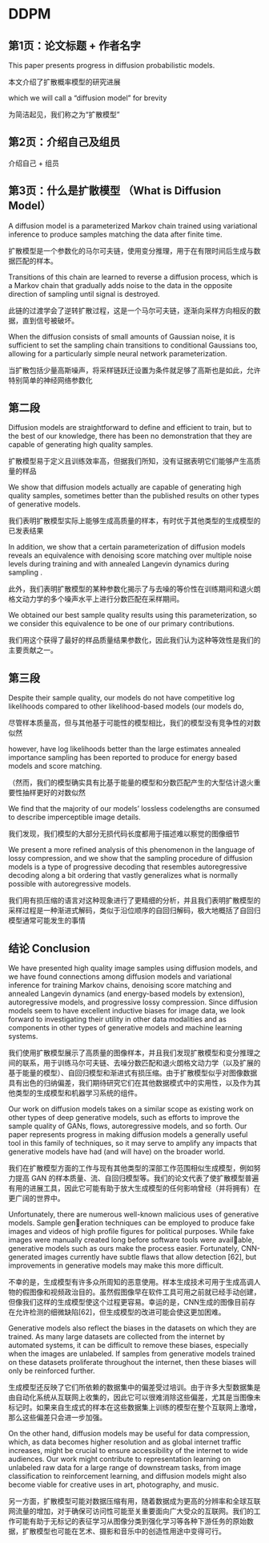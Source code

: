 # DDPM

## 第1页：论文标题 + 作者名字

This paper presents progress in diffusion probabilistic models. 

本文介绍了扩散概率模型的研究进展



which we will call a “diffusion model” for brevity

为简洁起见，我们称之为“扩散模型”

## 第2页：介绍自己及组员

介绍自己 + 组员



## 第3页：什么是扩散模型 （What is Diffusion Model）

A diffusion model is a parameterized Markov chain trained using variational inference to produce samples matching the data after finite time. 

扩散模型是一个参数化的马尔可夫链，使用变分推理，用于在有限时间后生成与数据匹配的样本。



Transitions of this chain are learned to reverse a diffusion process, which is a Markov chain that gradually adds noise to the data in the opposite direction of sampling until signal is destroyed. 

此链的过渡学会了逆转扩散过程，这是一个马尔可夫链，逐渐向采样方向相反的数据，直到信号被破坏。



When the diffusion consists of small amounts of Gaussian noise, it is sufficient to set the sampling chain transitions to conditional Gaussians too, allowing for a particularly simple neural network parameterization.

当扩散包括少量高斯噪声，将采样链跃迁设置为条件就足够了高斯也是如此，允许特别简单的神经网络参数化



## 第二段

Diffusion models are straightforward to define and efficient to train, but to the best of our knowledge, there has been no demonstration that they are capable of generating high quality samples. 

扩散模型易于定义且训练效率高，但据我们所知，没有证据表明它们能够产生高质量的样品

We show that diffusion models actually are capable of generating high quality samples, sometimes better than the published results on other types of generative models. 

我们表明扩散模型实际上能够生成高质量的样本，有时优于其他类型的生成模型的已发表结果



In addition, we show that a certain parameterization of diffusion models reveals an equivalence with denoising score matching over multiple noise levels during training and with annealed Langevin dynamics during sampling . 

此外，我们表明扩散模型的某种参数化揭示了与去噪的等价性在训练期间和退火朗格文动力学的多个噪声水平上进行分数匹配在采样期间。



We obtained our best sample quality results using this parameterization, so we consider this equivalence to be one of our primary contributions.

我们用这个获得了最好的样品质量结果参数化，因此我们认为这种等效性是我们的主要贡献之一。



## 第三段

Despite their sample quality, our models do not have competitive log likelihoods compared to other likelihood-based models (our models do, 

尽管样本质量高，但与其他基于可能性的模型相比，我们的模型没有竞争性的对数似然



however, have log likelihoods better than the large estimates annealed importance sampling has been reported to produce for energy based models and score matching.

（然而，我们的模型确实具有比基于能量的模型和分数匹配产生的大型估计退火重要性抽样更好的对数似然



We find that the majority of our models’ lossless codelengths are consumed to describe imperceptible image details. 

我们发现，我们模型的大部分无损代码长度都用于描述难以察觉的图像细节



We present a more refined analysis of this phenomenon in the language of lossy compression, and we show that the sampling procedure of diffusion models is a type of progressive decoding that resembles autoregressive decoding along a bit ordering that vastly generalizes what is normally possible with autoregressive models.

我们用有损压缩的语言对这种现象进行了更精细的分析，并且我们表明扩散模型的采样过程是一种渐进式解码，类似于沿位顺序的自回归解码，极大地概括了自回归模型通常可能发生的事情

## 结论 Conclusion

We have presented high quality image samples using diffusion models, and we have found connections among diffusion models and variational inference for training Markov chains, denoising score matching and annealed Langevin dynamics (and energy-based models by extension), autoregressive models, and progressive lossy compression. Since diffusion models seem to have excellent inductive biases for image data, we look forward to investigating their utility in other data modalities and as components in other types of generative models and machine learning systems.

我们使用扩散模型展示了高质量的图像样本，并且我们发现扩散模型和变分推理之间的联系，用于训练马尔可夫链、去噪分数匹配和退火朗格文动力学（以及扩展的基于能量的模型）、自回归模型和渐进式有损压缩。由于扩散模型似乎对图像数据具有出色的归纳偏差，我们期待研究它们在其他数据模式中的实用性，以及作为其他类型的生成模型和机器学习系统的组件。

Our work on diffusion models takes on a similar scope as existing work on other types of deep
generative models, such as efforts to improve the sample quality of GANs, flows, autoregressive
models, and so forth. Our paper represents progress in making diffusion models a generally useful
tool in this family of techniques, so it may serve to amplify any impacts that generative models have
had (and will have) on the broader world.

我们在扩散模型方面的工作与现有其他类型的深部工作范围相似生成模型，例如努力提高 GAN 的样本质量、流、自回归模型等。我们的论文代表了使扩散模型普遍有用的进展工具，因此它可能有助于放大生成模型的任何影响曾经（并将拥有）在更广阔的世界中。

Unfortunately, there are numerous well-known malicious uses of generative models. Sample generation techniques can be employed to produce fake images and videos of high profile figures for political purposes. While fake images were manually created long before software tools were available, generative models such as ours make the process easier. Fortunately, CNN-generated images currently have subtle flaws that allow detection [62], but improvements in generative models may make this more difficult. 

不幸的是，生成模型有许多众所周知的恶意使用。样本生成技术可用于生成高调人物的假图像和视频政治目的。虽然假图像早在软件工具可用之前就已经手动创建，但像我们这样的生成模型使这个过程更容易。幸运的是，CNN生成的图像目前存在允许检测的细微缺陷[62]，但生成模型的改进可能会使这更加困难。

Generative models also reflect the biases in the datasets on which they are trained. As many large datasets are collected from the internet by automated systems, it can be difficult to remove these biases, especially when the images are unlabeled. If samples from generative models trained on these datasets proliferate throughout the internet, then these biases will only be reinforced further.

生成模型还反映了它们所依赖的数据集中的偏差受过培训。由于许多大型数据集是由自动化系统从互联网上收集的，因此它可以很难消除这些偏差，尤其是当图像未标记时。如果来自生成式的样本在这些数据集上训练的模型在整个互联网上激增，那么这些偏差只会进一步加强。

On the other hand, diffusion models may be useful for data compression, which, as data becomes higher resolution and as global internet traffic increases, might be crucial to ensure accessibility of the internet to wide audiences. Our work might contribute to representation learning on unlabeled raw data for a large range of downstream tasks, from image classification to reinforcement learning, and diffusion models might also become viable for creative uses in art, photography, and music.

另一方面，扩散模型可能对数据压缩有用，随着数据成为更高的分辨率和全球互联网流量的增加，对于确保可访问性可能至关重要面向广大受众的互联网。我们的工作可能有助于无标记的表征学习从图像分类到强化学习等各种下游任务的原始数据，扩散模型也可能在艺术、摄影和音乐中的创造性用途中变得可行。